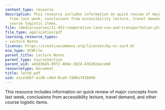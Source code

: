 ```yaml
---
content_type: resource
description: This resource includes information on quick review of major concepts
  from last week, conclusions from accessibility lecture, travel demand, and other
  course logistic items.
file: /media/courses/11-953-comparative-land-use-and-transportation-planning-spring-2006/a1ce16b7ecd0c4b48ca97dd0a743b948_lect6.pdf
file_type: application/pdf
learning_resource_types:
- Lecture Notes
license: https://creativecommons.org/licenses/by-nc-sa/4.0/
ocw_type: OCWFile
parent_title: Lecture Notes
parent_type: CourseSection
parent_uid: a4583645-89f2-404e-3d2d-43b292eece60
resourcetype: Document
title: lect6.pdf
uid: a1ce16b7-ecd0-c4b4-8ca9-7dd0a743b948
---
```

This resource includes information on quick review of major concepts from last week, conclusions from accessibility lecture, travel demand, and other course logistic items.